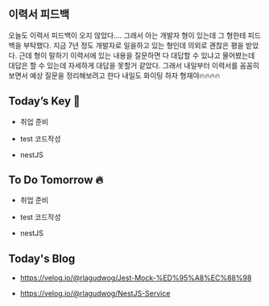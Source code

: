 ## 이력서 피드백

오늘도 이력서 피드백이 오지 않았다.... 그래서 아는 개발자 형이 있는데 그 형한테 피드백을 부탁했다. 지금 7년 정도 개발자로 일을하고 있는 형인데 의외로 괜찮은 평을 받았다. 근데 형이 말하기 이력서에 있는 내용을 질문하면 다 대답할 수 있냐고 물어봤는데 대답은 할 수 있는데 자세하게 대답을 못할거 같았다. 그래서 내일부터 이력서를 꼼꼼히 보면서 예상 질문을 정리해보려고 한다
내일도 화이팅 하자 형재야🔥🔥🔥🔥  

## Today’s Key 🔑

- 취업 준비

- test 코드작성

- nestJS

## To Do Tomorrow 🔥

- 취업 준비

- test 코드작성

- nestJS

## Today's Blog

- https://velog.io/@rlagudwog/Jest-Mock-%ED%95%A8%EC%88%98

- https://velog.io/@rlagudwog/NestJS-Service
